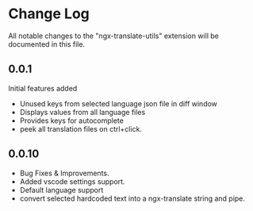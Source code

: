 # Change Log
All notable changes to the "ngx-translate-utils" extension will be documented in this file.

## 0.0.1  
Initial features added
- Unused keys from selected language json file in diff window  
- Displays values from all language files  
- Provides keys for autocomplete
- peek all translation files on ctrl+click.

## 0.0.10
- Bug Fixes & Improvements.
- Added vscode settings support.
- Default language support
- convert selected hardcoded text into a ngx-translate string and pipe.



